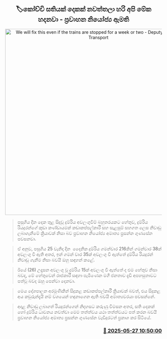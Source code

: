 <p align='center'><b><h2 align='center' title='We will fix this even if the trains are stopped for a week or two - Deputy Minister of Transport'>🏷කෝච්චි සතියක් දෙකක් නවත්තලා හරි අපි මේක හදනවා - ප්‍රවාහන න‍ියෝජ්‍ය ඇමති</h2></b></p>
<p align='center'><img src='https://helakuru.sgp1.cdn.digitaloceanspaces.com/esana/images/lib/prasanna-gunasena-may.jpg' width='600' alt='We will fix this even if the trains are stopped for a week or two - Deputy Minister of Transport'></p>

> පසුගිය දින දෙක තුළ සිදුවූ දුම්රිය අවලංගුවීම් බහුතරයකට හේතුව, දුම්රිය රියදුරන්ගේ කුඩා කණ්ඩායමක් කඩාකප්පල්කාරී සහ සැළසුම් සහගත ලෙස නිවාඩු ලබාගැනීමේ ක්‍රියාවක් නිසා බව ප්‍රවාහන නියෝජ්‍ය අමාත්‍ය ප්‍රසන්න ගුණසේන පවසනවා.

> ඒ අනුව, පසුගිය 25 වැනිදා දින  දෛනික දුම්රිය ගමන්වාර 216කින් ගමන්වාර 38ක් අවලංගු වී ඇති අතර, ඉන් ගමන් වාර 35ක් අවලංගු වී ඇත්තේ දුම්රිය රියදුරන් නිවාඩු ගැනීම නිසා බවයි ඔහු සඳහන් කළේ.

> ඊයේ (26) උදෑසන අවලංගු වූ දුම්රිය 15ක් අවලංගු වී ඇත්තේ ද එම හේතුව නිසා බවද, මේ හේතුවෙන් රාජකාරී සඳහා පැමිණෙන මගී ජනතාව දැඩි අපහසුතාවට පත්වූ බවද ඔහු පෙන්වා දෙනවා.

> මෙය දේශපාලන අරමුණිකින් සිදුකළ කඩාකප්පල්කාරී ක්‍රියාවක් බවත්, එය සිදුකළ අය කවුරුන්දැයි නම් වශයෙන් හඳුනාගෙන ඇති බවයි අමාත්‍යවරයා පවසන්නේ.

> අදාළ නිවාඩු ලබාගත් රියදුරන්ගෙන් නිදහසට කරුණු විමසන අතර, සති දෙකක් හෝ දුම්රිය ධාවනය නවත්වා මෙම තත්ත්වය යථා තත්ත්වයට පත් කරන බවයි ප්‍රවාහන නියෝජ්‍ය අමාත්‍ය ප්‍රසන්න ගුණසේන වැඩිදුරටත් ප්‍රකාශ කර සිටියේ.



<h3 align='right'><a href='https://www.helakuru.lk/esana/p/110456/'>📅 2025-05-27 10:50:00</a></h3>
